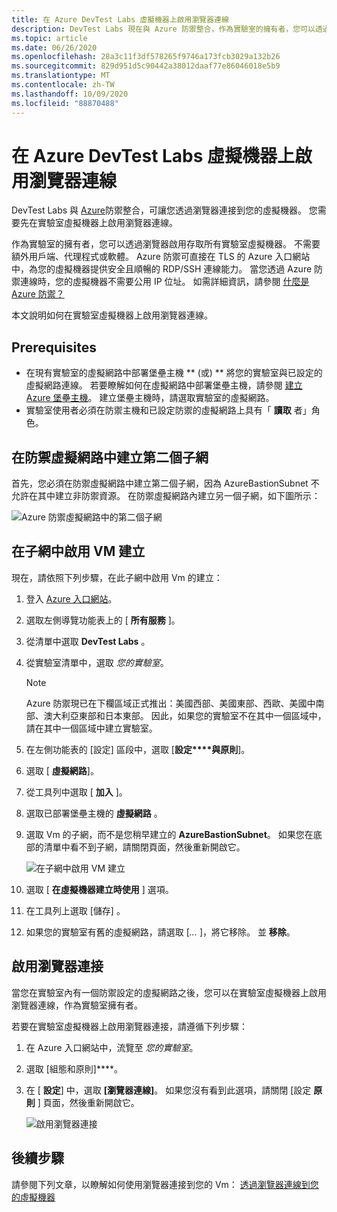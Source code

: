 ```yaml
---
title: 在 Azure DevTest Labs 虛擬機器上啟用瀏覽器連線
description: DevTest Labs 現在與 Azure 防禦整合，作為實驗室的擁有者，您可以透過瀏覽器啟用存取所有實驗室虛擬機器。
ms.topic: article
ms.date: 06/26/2020
ms.openlocfilehash: 28a3c11f3df578265f9746a173fcb3029a132b26
ms.sourcegitcommit: 829d951d5c90442a38012daaf77e86046018e5b9
ms.translationtype: MT
ms.contentlocale: zh-TW
ms.lasthandoff: 10/09/2020
ms.locfileid: "88870488"
---
```

# <a name="enable-browser-connection-on-azure-devtest-labs-virtual-machines"></a>在 Azure DevTest Labs 虛擬機器上啟用瀏覽器連線 
DevTest Labs 與 [Azure](../bastion/index.yml)防禦整合，可讓您透過瀏覽器連接到您的虛擬機器。 您需要先在實驗室虛擬機器上啟用瀏覽器連線。

作為實驗室的擁有者，您可以透過瀏覽器啟用存取所有實驗室虛擬機器。 不需要額外用戶端、代理程式或軟體。 Azure 防禦可直接在 TLS 的 Azure 入口網站中，為您的虛擬機器提供安全且順暢的 RDP/SSH 連線能力。 當您透過 Azure 防禦連線時，您的虛擬機器不需要公用 IP 位址。 如需詳細資訊，請參閱 [什麼是 Azure 防禦？](../bastion/bastion-overview.md)


本文說明如何在實驗室虛擬機器上啟用瀏覽器連線。

## <a name="prerequisites"></a>Prerequisites 
- 在現有實驗室的虛擬網路中部署堡壘主機 ** (或) ** 將您的實驗室與已設定的虛擬網路連線。
若要瞭解如何在虛擬網路中部署堡壘主機，請參閱  [建立 Azure 堡壘主機](../bastion/bastion-create-host-portal.md)。 建立堡壘主機時，請選取實驗室的虛擬網路。 
- 實驗室使用者必須在防禦主機和已設定防禦的虛擬網路上具有「 **讀取** 者」角色。 

## <a name="create-a-second-sub-net-in-the-bastion-virtual-network"></a>在防禦虛擬網路中建立第二個子網
首先，您必須在防禦虛擬網路中建立第二個子網，因為 AzureBastionSubnet 不允許在其中建立非防禦資源。 在防禦虛擬網路內建立另一個子網，如下圖所示：

![Azure 防禦虛擬網路中的第二個子網](./media/connect-virtual-machine-through-browser/second-subnet.png)

## <a name="enable-vm-creation-in-the-subnet"></a>在子網中啟用 VM 建立
現在，請依照下列步驟，在此子網中啟用 Vm 的建立： 

1. 登入 [Azure 入口網站](https://portal.azure.com)。
1. 選取左側導覽功能表上的 [ **所有服務** ]。 
1. 從清單中選取 **DevTest Labs** 。 
1. 從實驗室清單中，選取 *您的實驗室*。 

    > [!NOTE]
    > Azure 防禦現已在下欄區域正式推出：美國西部、美國東部、西歐、美國中南部、澳大利亞東部和日本東部。 因此，如果您的實驗室不在其中一個區域中，請在其中一個區域中建立實驗室。 
    
1. 在左側功能表的 [設定] 區段中，選取 [**設定****與原則**]。 
1. 選取 [ **虛擬網路**]。
1. 從工具列中選取 [ **加入** ]。 
1. 選取已部署堡壘主機的 **虛擬網路** 。 
1. 選取 Vm 的子網，而不是您稍早建立的 **AzureBastionSubnet**。 如果您在底部的清單中看不到子網，請關閉頁面，然後重新開啟它。 

    ![在子網中啟用 VM 建立](./media/connect-virtual-machine-through-browser/enable-vm-creation-subnet.png)
1. 選取 [ **在虛擬機器建立時使用** ] 選項。 
1. 在工具列上選取 [儲存]  。 
1. 如果您的實驗室有舊的虛擬網路，請選取 [*...*  ]，將它移除。 並 **移除**。 

## <a name="enable-browser-connection"></a>啟用瀏覽器連接 

當您在實驗室內有一個防禦設定的虛擬網路之後，您可以在實驗室虛擬機器上啟用瀏覽器連線，作為實驗室擁有者。

若要在實驗室虛擬機器上啟用瀏覽器連接，請遵循下列步驟：

1. 在 Azure 入口網站中，流覽至 *您的實驗室*。
1. 選取 [組態和原則]****。
1. 在 [ **設定**] 中，選取 **[瀏覽器連線]**。 如果您沒有看到此選項，請關閉 [設定 **原則** ] 頁面，然後重新開啟它。 

    ![啟用瀏覽器連接](./media/enable-browser-connection-lab-virtual-machines/browser-connect.png)

## <a name="next-steps"></a>後續步驟
請參閱下列文章，以瞭解如何使用瀏覽器連接到您的 Vm： [透過瀏覽器連線到您的虛擬機器](connect-virtual-machine-through-browser.md)
